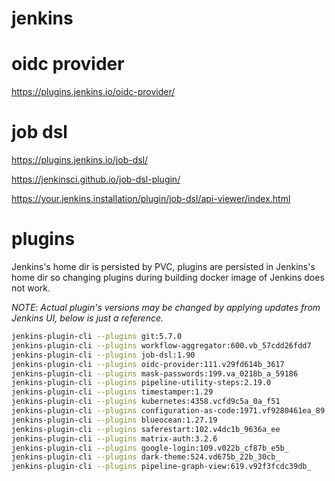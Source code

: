 # jenkins

# oidc provider

https://plugins.jenkins.io/oidc-provider/

# job dsl

https://plugins.jenkins.io/job-dsl/

https://jenkinsci.github.io/job-dsl-plugin/

https://your.jenkins.installation/plugin/job-dsl/api-viewer/index.html

# plugins

Jenkins's home dir is persisted by PVC, plugins are persisted in Jenkins's home dir so changing plugins during building docker image of Jenkins does not work.

*NOTE*: *Actual plugin's versions may be changed by applying updates from Jenkins UI, below is just a reference.*

```bash
jenkins-plugin-cli --plugins git:5.7.0
jenkins-plugin-cli --plugins workflow-aggregator:600.vb_57cdd26fdd7
jenkins-plugin-cli --plugins job-dsl:1.90
jenkins-plugin-cli --plugins oidc-provider:111.v29fd614b_3617
jenkins-plugin-cli --plugins mask-passwords:199.va_0218b_a_59186
jenkins-plugin-cli --plugins pipeline-utility-steps:2.19.0
jenkins-plugin-cli --plugins timestamper:1.29
jenkins-plugin-cli --plugins kubernetes:4358.vcfd9c5a_0a_f51
jenkins-plugin-cli --plugins configuration-as-code:1971.vf9280461ea_89
jenkins-plugin-cli --plugins blueocean:1.27.19
jenkins-plugin-cli --plugins saferestart:102.v4dc1b_9636a_ee
jenkins-plugin-cli --plugins matrix-auth:3.2.6
jenkins-plugin-cli --plugins google-login:109.v022b_cf87b_e5b_
jenkins-plugin-cli --plugins dark-theme:524.vd675b_22b_30cb_
jenkins-plugin-cli --plugins pipeline-graph-view:619.v92f3fcdc39db_
```
